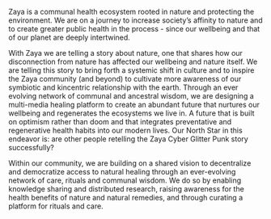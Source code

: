 Zaya is a communal health ecosystem rooted in nature and protecting the environment. We are on a journey to increase society’s affinity to nature and to create greater public health in the process - since our wellbeing and that of our planet are deeply intertwined.

With Zaya we are telling a story about nature, one that shares how our disconnection from nature has affected our wellbeing and nature itself. We are telling this story to bring forth a systemic shift in culture and to inspire the Zaya community (and beyond) to cultivate more awareness of our symbiotic and kincentric relationship with the earth. Through an ever evolving network of communal and ancestral wisdom, we are designing a multi-media healing platform to create an abundant future that nurtures our wellbeing and regenerates the ecosystems we live in. A future that is built on optimism rather than doom and that integrates preventative and regenerative health habits into our modern lives. Our North Star in this endeavor is: are other people retelling the Zaya Cyber Glitter Punk story successfully?

Within our community, we are building on a shared vision to decentralize and democratize access to natural healing through an ever-evolving network of care, rituals and communal wisdom. We do so by enabling knowledge sharing and distributed research, raising awareness for the health benefits of nature and natural remedies, and through curating a platform for rituals and care.
